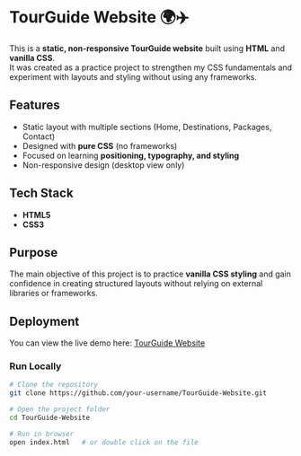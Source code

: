# TourGuide Website 🌍✈️  

This is a **static, non-responsive TourGuide website** built using **HTML** and **vanilla CSS**.  
It was created as a practice project to strengthen my CSS fundamentals and experiment with layouts and styling without using any frameworks.  

## Features  
- Static layout with multiple sections (Home, Destinations, Packages, Contact)  
- Designed with **pure CSS** (no frameworks)  
- Focused on learning **positioning, typography, and styling**  
- Non-responsive design (desktop view only)  

## Tech Stack  
- **HTML5**  
- **CSS3**  

## Purpose  
The main objective of this project is to practice **vanilla CSS styling** and gain confidence in creating structured layouts without relying on external libraries or frameworks.  

## Deployment  
You can view the live demo here: [TourGuide Website](https://pandeyanjali491.github.io/TourGuide/)  

### Run Locally  
```bash
# Clone the repository
git clone https://github.com/your-username/TourGuide-Website.git

# Open the project folder
cd TourGuide-Website

# Run in browser
open index.html   # or double click on the file
